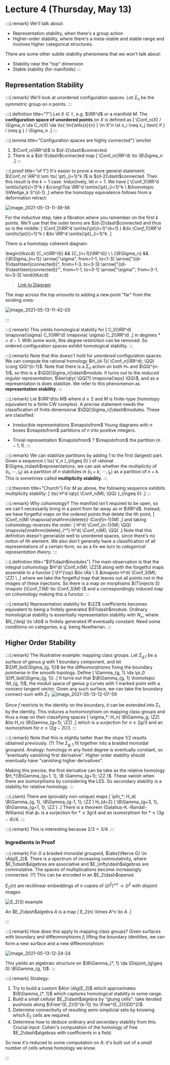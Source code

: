 # Lecture 4 (Thursday, May 13)

:::{.remark}
We'll talk about:


- Representation stability, when there's a group action
- Higher-order stability, where there's a meta-stable and stable range and involves higher categorical structures.

There are some other subtle stability phenomena that we won't talk about:

- Stability near the "top" dimension
- Stable stability (for manifolds)
:::

## Representation Stability

:::{.remark}
We'll look at unordered configuration spaces.
Let $\Sigma_n$ be the symmetric group on $n$ points.
:::

:::{.definition title="?"}
Let $X\in \Top$, e.g. $\RR^d$ or a manifold $M$.
The **configuration space of unordered points** on $X$ is defined as 
\[
\Conf_n(X) / \Sigma_n \da 
C_n(X) \da \ts{ \tv{\elts{x}{n} } \in X^n \st x_i \neq x_j \text{ if } i \neq g } / \Sigma_n
.\]
:::

:::{.lemma title="Configuration spaces are highly connected"}
\envlist

1. $\Conf_n(\RR^d)$ is $(d-2)\dash$connected.
2. There is a $(d-1)\dash$connected map
\[
\Conf_n(\RR^d) \to \B\Sigma_n
.\]
:::

:::{.proof title="of 1"}
It's easier to prove a more general statement: $\Conf_n( \RR^d \sm \ts{ \pt}_{i=1}^k )$ is $(d-2)\dash$connected.
Then this result is the $k=1$ case.
Inductively, let $n=1$. 
We have
\[
\Conf_1(\RR^d \sm\ts{\pt}_{i=1}^k )
&\cong_\Top \RR^d \sm\ts{\pt}_{i=1}^k \\
&\homotopic \hWedge_k S^{d-1}
,\]
where the homotopy equivalence follows from a deformation retract:

![image_2021-05-13-11-38-56](figures/image_2021-05-13-11-38-56.png)

For the inductive step, take a fibration where you remember on the first $k$ points.
We'll use that the outer terms are $(d-2)\dash$connected and thus so is the middle:
\[
\Conf_1(\RR^d \sm\ts{\pt}_{i=1}^{k+1} )
&\to
\Conf_1(\RR^d \sm\ts{\pt}_{i=1}^k )
&\to \RR^d \sm\ts{\pt}_{i=1}^k
.\]

There is a homotopy coherent diagram:

\begin{tikzcd}
	{C_n(\RR^d)} && {C_{n+1}(\RR^d)} \\
	\\
	{\B\Sigma_n} && {\B\Sigma_{n+1}}
	\arrow["\sigma", from=1-1, to=1-3]
	\arrow["{(d-1)\dash\text{connected}}", from=1-3, to=3-3]
	\arrow["{(d-1)\dash\text{connected}}"', from=1-1, to=3-1]
	\arrow["\sigma"', from=3-1, to=3-3]
\end{tikzcd}

> [Link to Diagram](https://q.uiver.app/?q=WzAsNCxbMCwwLCJDX24oXFxSUl5kKSJdLFsyLDAsIkNfe24rMX0oXFxSUl5kKSJdLFswLDIsIlxcQlxcU2lnbWFfbiJdLFsyLDIsIlxcQlxcU2lnbWFfe24rMX0iXSxbMCwxLCJcXHNpZ21hIl0sWzEsMywiKGQtMSlcXGRhc2hcXHRleHR7Y29ubmVjdGVkfSJdLFswLDIsIihkLTEpXFxkYXNoXFx0ZXh0e2Nvbm5lY3RlZH0iLDJdLFsyLDMsIlxcc2lnbWEiLDJdXQ==)

The map across the top amounts to adding a new point "far" from the existing ones:

![image_2021-05-13-11-42-03](figures/image_2021-05-13-11-42-03.png)

:::

:::{.remark}
This yields homological stability for 
\[
C_0(\RR^d) \mapsvia{\sigma} 
C_1(\RR^d) \mapsvia{ \sigma} 
C_2(\RR^d) 
,\]
in degrees $*< d-1$.
With some work, this degree restriction can be removed.
So ordered configuration spaces exhibit homological stability.
:::

:::{.remark}
Note that this doesn't hold for *unordered* configuration spaces.
We can compute the rational homology $H_{d-1}( \Conf_n(\RR^d); \QQ) \cong \QQ^{n-1}$.
Note that there is a $\Sigma_n$ action on both $H_*$ and $\QQ^{n-1}$, so this is a $\QQ[\Sigma_n]\dash$module.
It turns out to the *reduced regular representation*, $\ker\qty{ \QQ[?] \mapsvia{\eps} \QQ}$,
and as a representation is does stabilize. 
We refer to this phenomenon as **representation stability**.
:::

:::{.remark}
Let $\RR^d\to M$ where $d\geq 2$ and $M$ is finite-type (homotopy equivalent to a finite CW complex).
A precise statement needs the classification of finite dimensional $\QQ[\Sigma_n]\dash$modules.
These are classified:

- Irreducible representations $\mapstofrom$ Young diagrams with $n$ boxes $\mapstofrom$ partitions of $n$ into positive integers.

- Trivial representation $\mapstofrom$ ? $\mapstofrom$ the partition $(n-1, 1)$.
:::

:::{.remark}
We can stabilize partitions by adding 1 to the first (largest) part.
Given a sequence \( \ts{ V_n }_{n\geq 0} \) of rational $\Sigma_n\dash$representations, we can ask whether the multiplicity of $(i_1, \cdots, i_k)$ as a partition of $n$ stabilizes in $(i_1 + k, \cdots, i_k)$ as a partition of $n+k$.
This is sometimes called **multiplicity stability**.
:::

:::{.theorem title="Church"}
For $M$ as above, the following sequence exhibits multiplicity stability:
\[
\ts{ H^d \qty{ \Conf_n(M); \QQ} }_{n\geq 0}
.\]
:::

:::{.remark}
Why *cohomology*?
The manifold isn't required to be open, so we can't necessarily bring in a point from far away as in $\RR^d$.
Instead, we have forgetful maps on the ordered points that delete the $i$th point,
\[
\Conf_n(M) \mapsvia{\mathrm{delete}_i} \Conf_{n-1}(M)
,\]
and taking cohomology reverses the order:
\[
H^d( \Conf_{n-1}(M); \QQ)
\mapsvia{\mathrm{delete}_i^*} 
H^d( \Conf_n(M); \QQ)
.\]
Note that this definition doesn't generalize well to unordered spaces, since there's no notion of $i$th element.
We also don't generally have a classification of all representations of a certain form, so as a fix we turn to *categorical representation theory*.
:::

:::{.definition title="$\FI\dash$modules"}
The main observation is that the integral cohomology $H^d( \Conf_n(M); \ZZ)$ along with the forgetful maps assemble to a functor
\[
\FI^{\op} &\to \Ab \\
S &\mapsto H^d( \Conf_S(M); \ZZ) \\
,\]
where we take the forgetful map that leaves out all points not in the images of these injections.
So there is a map on morphisms $(T\injects S) \mapsto (\Conf_T(M) \to \Conf_S(M) )$ and a correspondingly induced map on cohomology making this a functor.
:::

:::{.remark}
Representation stability for $\ZZ$ coefficients becomes equivalent to being a finitely generated $\FI\dash$module.
Ordinary homological stability is essentially representation stability with $N_{\leq }$, where $N_{\leq} \to \Ab$ is finitely generated iff eventually constant.
Need some conditions on categories, e.g. being Noetherian.
:::

## Higher Order Stability

:::{.remark}
The illustrative example: mapping class groups.
Let $\Sigma_{g. 1}$ be a surface of genus $g$ with 1 boundary component, and let $\Diff_\bd(\Sigma_{g, 1})$ be the diffeomorphisms fixing the boundary pointwise in the smooth topology.
Define 
\[
\Gamma_{g, 1} \da \pi_0 \Diff_\bd(\Sigma_{g, 1})
.\]
It turns out that $\B\Gamma_{g, 1} \homotopic \M_{g, 1}$, the moduli space of genus $g$ curves with 1 marked point with a nonzero tangent vector.
Given any such surface, we can take the boundary connect-sum with $\Sigma_{1}$:
![image_2021-05-13-12-07-59](figures/image_2021-05-13-12-07-59.png)

Since $f$ restricts to the identity on the boundary, it can be extended into $\Sigma_{1}$ by the identity.
This induces a homomorphism on mapping class groups and thus a map on their classifying spaces
\[
\sigma_*:
H_n( \B\Gamma_g; \ZZ)
&\to
H_n( \B\Gamma_{g+1}; \ZZ)
,\]
which is a surjection for $n\leq 2g/3$ and an isomorphism for $n\leq (2g-2)/3$.
:::


:::{.remark}
Note that this is slightly better than the slope $1/2$ results obtained previously. (?)
The $\Sigma_{g, 1}$ fit together into a braided monoidal groupoid.
Analogy: homology in any fixed degree is eventually constant, so "eventually vanishing first derivative".
Higher order stability should eventually have "vanishing higher derivatives".

Making this precise, the first derivative can be take as the relative homology $H_*(\B\Gamma_{g+1, 1}, \B \Gamma_{g+1}; \ZZ )$.
These vanish when there are isomorphisms by considering the LES.
So secondary stability is a stability for relative homology.
:::


:::{.claim}
There are (provably non-unique) maps
\[
\phi_*: 
H_d( \B\Gamma_{g, 1}, \B\Gamma_{g-1, 1}; \ZZ )
H_{d+2} ( \B\Gamma_{g+3, 1}, \B\Gamma_{g+1, 1}; \ZZ )
.\]
There is a theorem (Galatius-K.-Randal-Williams) that $\phi_*$ is a surjection for $*\leq 3g/4$ and an isomorphism for $*\leq (3g-4)/4$.
:::

:::{.remark}
This is interesting because $2/3 < 3/4$.
:::

### Ingredients in Proof


:::{.remark}
For $G$ a braided monoidal groupoid, $\abs{\Nerve G} \in \Alg(E_2)$.
There is a spectrum of increasing commutativity, where $E_1\dash$algebras are associative and $E_\infty\dash$algebras are commutative.
The spaces of multiplications become increasingly connected. (?)
This can be encoded in an $E_2\dash$operad.

$E_2(n)$ are rectilinear embeddings of $n$ copies of $(\DD^2)^{\times n} \to \DD^2$ with disjoint images

![$E_2(3)$ example](figures/image_2021-05-13-12-22-04.png)

An $E_2\dash$algebra $A$ is a map
\[
E_2(n) \times A^n \to A
.\]

:::


:::{.remark}
How does this apply to mapping class groups?
Given surfaces with boundary and diffeomorphisms $f_i$ lifting the boundary identities, we can form a new surface and a new diffeomorphism:

![image_2021-05-13-12-24-24](figures/image_2021-05-13-12-24-24.png)

This yields an algebraic structure on $\B\Gamma_{*, 1} \da \Disjoint_{g\geq 0} \B\Gamma_{g, 1}$.
:::


:::{.remark}
Strategy:

1. Try to build a custom $A\in \Alg(E_2)$ which approximates $\B\Gamma_{*, 1}$ which captures homological stability in some range.
2. Build a small cellular $E_2\dash$algebra by "gluing cells": take iterated pushouts along $\Free^{E_2}(S^{k-1}) \to \Free^{E_2}(\DD^2)$.
3. Determine connectivity of resulting semi-simplicial sets by knowing which $E_2$ cells are required.
4. Determine how to deduce ordinary and secondary stability from this.
  Crucial input: Cohen's computation of the homology of free $E_2\dash$algebras with coefficients in a field.

So now it's reduced to some computation on $A$: it's built out of a small number of cells whose homology we know.

:::


















